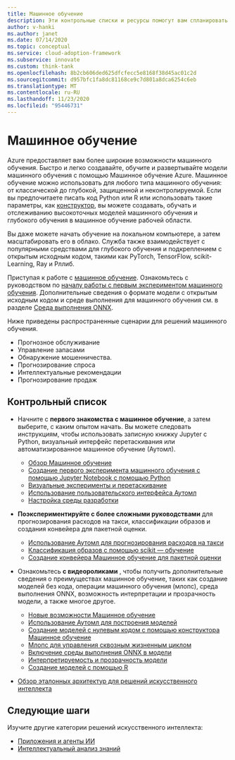 ```yaml
---
title: Машинное обучение
description: Эти контрольные списки и ресурсы помогут вам спланировать разработку и развертывание приложений.
author: v-hanki
ms.author: janet
ms.date: 07/14/2020
ms.topic: conceptual
ms.service: cloud-adoption-framework
ms.subservice: innovate
ms.custom: think-tank
ms.openlocfilehash: 8b2cb606ded625dfcfecc5e8168f38d45ac01c2d
ms.sourcegitcommit: d957bfc1fa8dc81168ce9c7d801a8dca6254c6eb
ms.translationtype: MT
ms.contentlocale: ru-RU
ms.lasthandoff: 11/23/2020
ms.locfileid: "95446731"
---
```

<!-- cSpell:ignore scikit RLlib ONNX Jupyter -->

# <a name="machine-learning"></a>Машинное обучение

Azure предоставляет вам более широкие возможности машинного обучения. Быстро и легко создавайте, обучите и развертывайте модели машинного обучения с помощью Машинное обучение Azure. Машинное обучение можно использовать для любого типа машинного обучения: от классической до глубокой, защищенной и неконтролируемой. Если вы предпочитаете писать код Python или R или использовать такие параметры, как [конструктор](/azure/machine-learning/tutorial-designer-automobile-price-train-score), вы можете создавать, обучать и отслеживанию высокоточных моделей машинного обучения и глубокого обучения в машинное обучение рабочей области.

Вы даже можете начать обучение на локальном компьютере, а затем масштабировать его в облако. Служба также взаимодействует с популярными средствами для глубокого обучения и подкреплением с открытым исходным кодом, такими как PyTorch, TensorFlow, scikit-Learning, Ray и Рллиб.

Приступая к работе с [машинное обучение](/azure/machine-learning/). Ознакомьтесь с руководством по [началу работы с первым экспериментом машинного обучения](/azure/machine-learning/tutorial-1st-experiment-sdk-setup). Дополнительные сведения о формате модели с открытым исходным кодом и среде выполнения для машинного обучения см. в разделе [Среда выполнения ONNX](http://onnxruntime.ai).

Ниже приведены распространенные сценарии для решений машинного обучения.

- Прогнозное обслуживание
- Управление запасами
- Обнаружение мошенничества.
- Прогнозирование спроса
- Интеллектуальные рекомендации
- Прогнозирование продаж

## <a name="checklist"></a>Контрольный список

- Начните с **первого знакомства с машинное обучение**, а затем выберите, с каким опытом начать. Вы можете следовать инструкциям, чтобы использовать записную книжку Jupyter с Python, визуальный интерфейс перетаскивания или автоматизированное машинное обучение (Аутомл).

  - [Обзор Машинное обучение](/azure/machine-learning/overview-what-is-azure-ml)
  - [Создание первого эксперимента машинного обучения с помощью Jupyter Notebook с помощью Python](/azure/machine-learning/tutorial-1st-experiment-sdk-setup)
  - [Визуальные эксперименты и перетаскивание](/azure/machine-learning/tutorial-designer-automobile-price-train-score)
  - [Использование пользовательского интерфейса Аутомл](/azure/machine-learning/tutorial-first-experiment-automated-ml)
  - [Настройка среды разработки](/azure/machine-learning/how-to-configure-environment)

- **Поэкспериментируйте с более сложными руководствами** для прогнозирования расходов на такси, классификации образов и создания конвейера для пакетной оценки.

  - [Использование Аутомл для прогнозирования расходов на такси](/azure/machine-learning/tutorial-auto-train-models)
  - [Классификация образов с помощью scikit — обучение](/azure/machine-learning/tutorial-train-models-with-aml)
  - [Создание конвейера Машинное обучение для пакетной оценки](/azure/machine-learning/tutorial-pipeline-batch-scoring-classification)

- Ознакомьтесь **с видеороликами** , чтобы получить дополнительные сведения о преимуществах машинное обучение, таких как создание моделей без кода, операции машинного обучения (млопс), среда выполнения ONNX, возможность интерпретации и прозрачность модели, а также многое другое.

  - [Новые возможности Машинное обучение](https://channel9.msdn.com/Shows/AI-Show/Allup-Azure-ML)
  - [Использование Аутомл для построения моделей](https://aka.ms/automlvideo)
  - [Создание моделей с нулевым кодом с помощью конструктора Машинное обучение](https://aka.ms/studioanddesigner)
  - [Млопс для управления сквозным жизненным циклом](https://aka.ms/mlopsvideo)
  - [Включение среды выполнения ONNX в модели](https://www.youtube.com/watch?v=qy7X2JGLUC4)
  - [Интерпретируемость и прозрачность модели](https://aka.ms/azuremlinterpret)
  - [Создание моделей с помощью R](https://aka.ms/Rmodels)

- [Обзор эталонных архитектур для решений искусственного интеллекта](/azure/architecture/browse/#ai--machine-learning)

## <a name="next-steps"></a>Следующие шаги

Изучите другие категории решений искусственного интеллекта:

- [Приложения и агенты ИИ](./ai-applications.md)
- [Интеллектуальный анализ знаний](./knowledge-mining.md)
